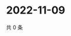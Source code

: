 # 2022-11-09

共 0 条

<!-- BEGIN WEIBO -->
<!-- 最后更新时间 Wed Nov 09 2022 01:23:46 GMT+0800 (China Standard Time) -->

<!-- END WEIBO -->
